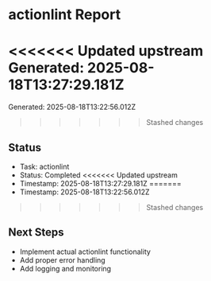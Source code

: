 # actionlint Report

<<<<<<< Updated upstream
Generated: 2025-08-18T13:27:29.181Z
=======
Generated: 2025-08-18T13:22:56.012Z
>>>>>>> Stashed changes

## Status
- Task: actionlint
- Status: Completed
<<<<<<< Updated upstream
- Timestamp: 2025-08-18T13:27:29.181Z
=======
- Timestamp: 2025-08-18T13:22:56.012Z
>>>>>>> Stashed changes

## Next Steps
- Implement actual actionlint functionality
- Add proper error handling
- Add logging and monitoring
